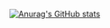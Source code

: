[![Anurag's GitHub stats](https://github-readme-stats.vercel.app/api?zdevyn=anuraghazra)](https://github.com/anuraghazra/github-readme-stats)
